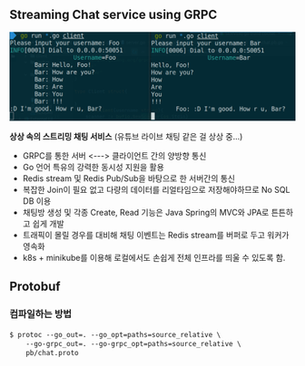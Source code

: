 ## Streaming Chat service using GRPC

![assets/preview-1.png](assets/preview-1.png)

**상상 속의 스트리밍 채팅 서비스** (유튜브 라이브 채팅 같은 걸 상상 중...)
* GRPC를 통한 서버 <---> 클라이언트 간의 양방향 통신
* Go 언어 특유의 강력한 동시성 지원을 활용
* Redis stream 및 Redis Pub/Sub을 바탕으로 한 서버간의 통신
* 복잡한 Join이 필요 없고 다량의 데이터를 리얼타임으로 저장해야하므로 No SQL DB 이용
* 채팅방 생성 및 각종 Create, Read 기능은 Java Spring의 MVC와 JPA로 튼튼하고 쉽게 개발
* 트래픽이 몰릴 경우를 대비해 채팅 이벤트는 Redis stream를 버퍼로 두고 워커가 영속화
* k8s + minikube를 이용해 로컬에서도 손쉽게 전체 인프라를 띄울 수 있도록 함.

## Protobuf

### 컴파일하는 방법

```text
$ protoc --go_out=. --go_opt=paths=source_relative \
    --go-grpc_out=. --go-grpc_opt=paths=source_relative \
    pb/chat.proto
```
